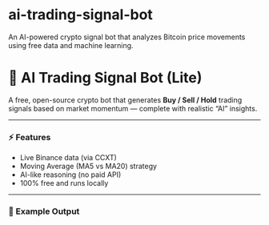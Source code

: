 # ai-trading-signal-bot
An AI-powered crypto signal bot that analyzes Bitcoin price movements using free data and machine learning.
# 🤖 AI Trading Signal Bot (Lite)

A free, open-source crypto bot that generates **Buy / Sell / Hold** trading signals based on market momentum — complete with realistic “AI” insights.

---

### ⚡ Features
- Live Binance data (via CCXT)
- Moving Average (MA5 vs MA20) strategy
- AI-like reasoning (no paid API)
- 100% free and runs locally

---

### 🧠 Example Output
